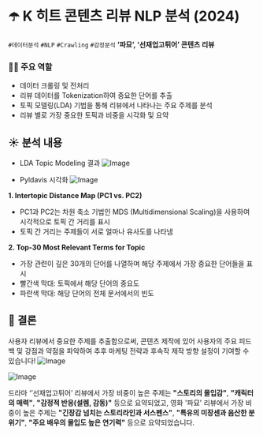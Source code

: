 # ☂️ K 히트 콘텐츠 리뷰 NLP 분석 (2024)
`#데이터분석` `#NLP` `#Crawling` `#감정분석`
**‘파묘’, ‘선재업고튀어’ 콘텐츠 리뷰**

###  **💁🏻 주요 역할**
- 데이터 크롤링 및 전처리
- 리뷰 데이터를 Tokenization하여 중요한 단어를 추출
- 토픽 모델링(LDA) 기법을 통해 리뷰에서 나타나는 주요 주제를 분석
- 리뷰 별로 가장 중요한 토픽과 비중을 시각화 및 요약

## ☀️ 분석 내용
- LDA Topic Modeling 결과
  ![Image](https://github.com/user-attachments/assets/4ecdb562-622b-4c35-90ba-7577ec96172a)
  
- Pyldavis 시각화
  ![Image](https://github.com/user-attachments/assets/030205b5-0387-4754-b941-672dac01d2f5)

**1. Intertopic Distance Map (PC1 vs. PC2)**
- PC1과 PC2는 차원 축소 기법인 MDS (Multidimensional Scaling)을 사용하여 시각적으로 토픽 간 거리를 표시
- 토픽 간 거리는 주제들이 서로 얼마나 유사도를 나타냄

**2. Top-30 Most Relevant Terms for Topic**
- 가장 관련이 깊은 30개의 단어를 나열하며 해당 주제에서 가장 중요한 단어들을 표시
- 빨간색 막대: 토픽에서 해당 단어의 중요도
- 파란색 막대: 해당 단어의 전체 문서에서의 빈도

## 🎯 결론
사용자 리뷰에서 중요한 주제를 추출함으로써, 콘텐츠 제작에 있어 사용자의 주요 피드백 및 강점과 약점을 파악하여 추후 마케팅 전략과 후속작 제작 방향 설정이 기여할 수 있습니다!
![Image](https://github.com/user-attachments/assets/fe13edb2-aa43-4b18-aaa4-d8a862dbf605)

![Image](https://github.com/user-attachments/assets/481285a6-8857-4a1a-87a8-9d9f35b00b51)

드라마 ‘’선재업고튀어’ 리뷰에서 가장 비중이 높은 주제는 **"스토리의 몰입감"**, **"캐릭터의 매력"**, **"감정적 반응(설렘, 감동)"** 등으로 요약되었고, 영화 '파묘' 리뷰에서 가장 비중이 높은 주제는 **"긴장감 넘치는 스토리라인과 서스펜스"**, **"특유의 미장센과 음산한 분위기"**, **"주요 배우의 몰입도 높은 연기력"** 등으로 요약되었습니다. 
